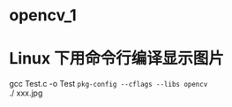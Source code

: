 # opencv_1
Linux 下用命令行编译显示图片  
 =  
 gcc Test.c -o Test `pkg-config --cflags --libs opencv`     
 ./ xxx.jpg


